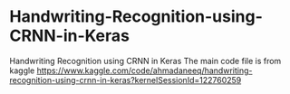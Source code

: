 # Handwriting-Recognition-using-CRNN-in-Keras
Handwriting Recognition using CRNN in Keras
The main code file is from kaggle
https://www.kaggle.com/code/ahmadaneeq/handwriting-recognition-using-crnn-in-keras?kernelSessionId=122760259
